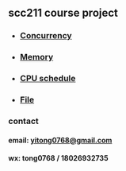 ## scc211 course project

* ### [Concurrency](./src/tong0768/scc211/concurrency)
* ### [Memory](./src/tong0768/scc211/memory/readme.md)
* ### [CPU schedule](./src/tong0768/scc211/schedule/readme.md)
* ### [File](./src/tong0768/scc211/file/readme.md)

### contact

#### email: yitong0768@gmail.com
#### wx: tong0768 / 18026932735